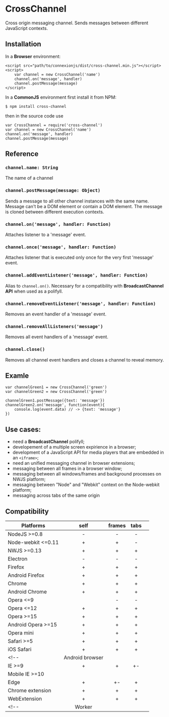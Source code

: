 # CrossChannel

Cross origin messaging channel. Sends messages between different JavaScript contexts.

## Installation

In a **Browser** environment:

	<script src="path/to/connexionjs/dist/cross-channel.min.js"></script>
	<script>
		var channel = new CrossChannel('name')
		channel.on('message', handler)
		channel.postMessage(message)
	</script>

In a **CommonJS** environment first install it from NPM:

	$ npm install cross-channel

then in the source code use

	var CrossChannel = require('cross-channel')
	var channel = new CrossChannel('name')
	channel.on('message', handler)
	channel.postMessage(message)

## Reference

### `channel.name: String`

The name of a channel

### `channel.postMessage(message: Object)`

Sends a message to all other channel instances with the same name. Message can't be a DOM element or contain a DOM element. The message is cloned between different execution contexts.

### `channel.on('message', handler: Function)`

Attaches listener to a 'message' event.

### `channel.once('message', handler: Function)`

Attaches listener that is executed only once for the very first 'message' event.

### `channel.addEventListener('message', handler: Function)`

Alias to `channel.on()`. Necessary for a compatibility with **BroadcastChannel API** when used as a polifyll.

### `channel.removeEventListener('message', handler: Function)`

Removes an event handler of a 'message' event.

### `channel.removeAllListeners('message')`

Removes all event handlers of a 'message' event.

### `channel.close()`

Removes all channel event handlers and closes a channel to reveal memory.

## Examle
	var channelGreen1 = new CrossChannel('green')
	var channelGreen2 = new CrossChannel('green')

	channelGreen1.postMessage({text: 'message'})
	channelGreen2.on('message', function(event){
		console.log(event.data) // -> {text: 'message'}
	})

## Use cases:
- need a **BroadcastChannel** polifyll;
- developement of a multiple screen expirience in a browser;
- development of a JavaScript API for media players that are embedded in an `<iframe>`;
- need an unified messaging channel in browser extensions;
- messaging between all frames in a browser window;
- messaging between all windows/frames and background processes on NWJS platform;
- messaging between "Node" and "Webkit" context on the Node-webkit platform;
- messaging across tabs of the same origin
<!--- messaging between different main process and child processes in NodeJS-->

## Compatibility
<!-- http://www.tablesgenerator.com/markdown_tables -->
| Platforms         |  self  | frames | tabs |   |
|-------------------|:------:|:------:|:----:|---|
| NodeJS >=0.8      |    -   |   -    |   -  |   |
| Node-webkit <=0.11|    +   |   +    |   -  |   |
| NWJS >=0.13       |    +   |   +    |   +  |   |
| Electron          |    -   |   -    |   -  |   |
| Firefox           |    +   |   +    |   +  |   |
| Android Firefox   |    +   |   +    |   +  |   |
| Chrome            |    +   |   +    |   +  |   |
| Android Chrome    |    +   |   +    |   +  |   |
| Opera <=9         |        |   -    |   -  |   |
| Opera <=12        |    +   |   +    |   +  |   |
| Opera >=15        |    +   |   +    |   +  |   |
| Android Opera >=15|    +   |   +    |   +  |   |
| Opera mini        |    +   |   +    |   +  |   |
| Safari >=5        |    +   |   +    |   +  |   |
| iOS Safari        |    +   |   +    |   +  |   |
<!--| Android browser   |        |        |      |   |-->
| IE >=9            |    +   |   +    |  +-  |   |
| Mobile IE >=10    |        |        |      |   |
| Edge              |    +   |   +-   |  +   |   |
| Chrome extension  |    +   |   +    |  +   |   |
| WebExtension      |    +   |   +    |  +   |   |
<!--| Worker            |        |        |      |   |-->
